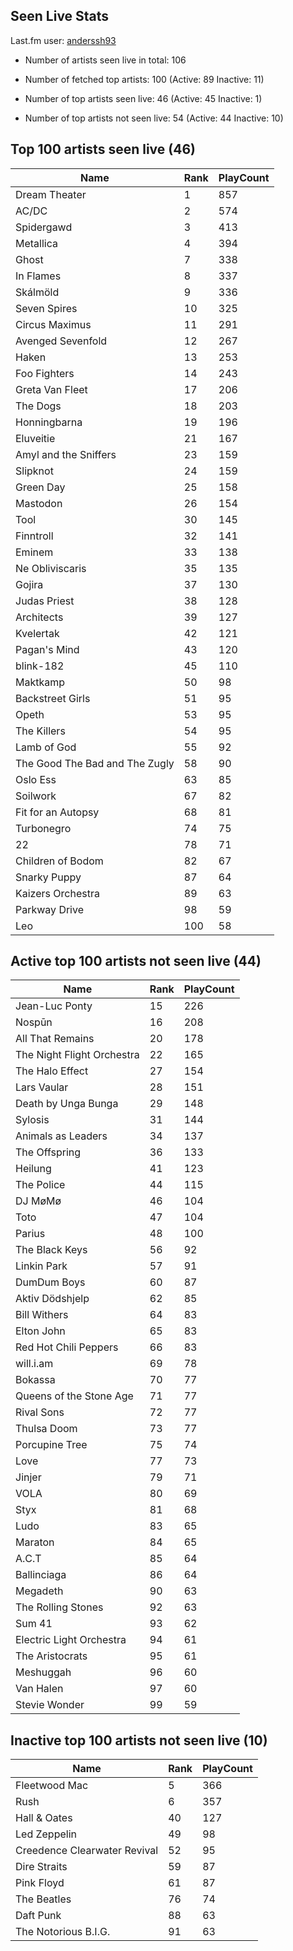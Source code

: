 ## Seen Live Stats

Last.fm user: [anderssh93](https://www.last.fm/user/anderssh93)

- Number of artists seen live in total: 106

- Number of fetched top artists: 100 (Active: 89 Inactive: 11)

- Number of top artists seen live: 46 (Active: 45 Inactive: 1)

- Number of top artists not seen live: 54 (Active: 44 Inactive: 10)

## Top 100 artists seen live (46)

Name                           | Rank | PlayCount
------------------------------ | ---- | ---------
Dream Theater                  | 1    | 857      
AC/DC                          | 2    | 574      
Spidergawd                     | 3    | 413      
Metallica                      | 4    | 394      
Ghost                          | 7    | 338      
In Flames                      | 8    | 337      
Skálmöld                       | 9    | 336      
Seven Spires                   | 10   | 325      
Circus Maximus                 | 11   | 291      
Avenged Sevenfold              | 12   | 267      
Haken                          | 13   | 253      
Foo Fighters                   | 14   | 243      
Greta Van Fleet                | 17   | 206      
The Dogs                       | 18   | 203      
Honningbarna                   | 19   | 196      
Eluveitie                      | 21   | 167      
Amyl and the Sniffers          | 23   | 159      
Slipknot                       | 24   | 159      
Green Day                      | 25   | 158      
Mastodon                       | 26   | 154      
Tool                           | 30   | 145      
Finntroll                      | 32   | 141      
Eminem                         | 33   | 138      
Ne Obliviscaris                | 35   | 135      
Gojira                         | 37   | 130      
Judas Priest                   | 38   | 128      
Architects                     | 39   | 127      
Kvelertak                      | 42   | 121      
Pagan's Mind                   | 43   | 120      
blink-182                      | 45   | 110      
Maktkamp                       | 50   | 98       
Backstreet Girls               | 51   | 95       
Opeth                          | 53   | 95       
The Killers                    | 54   | 95       
Lamb of God                    | 55   | 92       
The Good The Bad and The Zugly | 58   | 90       
Oslo Ess                       | 63   | 85       
Soilwork                       | 67   | 82       
Fit for an Autopsy             | 68   | 81       
Turbonegro                     | 74   | 75       
22                             | 78   | 71       
Children of Bodom              | 82   | 67       
Snarky Puppy                   | 87   | 64       
Kaizers Orchestra              | 89   | 63       
Parkway Drive                  | 98   | 59       
Leo                            | 100  | 58       

## Active top 100 artists not seen live (44)

Name                       | Rank | PlayCount
-------------------------- | ---- | ---------
Jean-Luc Ponty             | 15   | 226      
Nospūn                     | 16   | 208      
All That Remains           | 20   | 178      
The Night Flight Orchestra | 22   | 165      
The Halo Effect            | 27   | 154      
Lars Vaular                | 28   | 151      
Death by Unga Bunga        | 29   | 148      
Sylosis                    | 31   | 144      
Animals as Leaders         | 34   | 137      
The Offspring              | 36   | 133      
Heilung                    | 41   | 123      
The Police                 | 44   | 115      
DJ MøMø                    | 46   | 104      
Toto                       | 47   | 104      
Parius                     | 48   | 100      
The Black Keys             | 56   | 92       
Linkin Park                | 57   | 91       
DumDum Boys                | 60   | 87       
Aktiv Dödshjelp            | 62   | 85       
Bill Withers               | 64   | 83       
Elton John                 | 65   | 83       
Red Hot Chili Peppers      | 66   | 83       
will.i.am                  | 69   | 78       
Bokassa                    | 70   | 77       
Queens of the Stone Age    | 71   | 77       
Rival Sons                 | 72   | 77       
Thulsa Doom                | 73   | 77       
Porcupine Tree             | 75   | 74       
Love                       | 77   | 73       
Jinjer                     | 79   | 71       
VOLA                       | 80   | 69       
Styx                       | 81   | 68       
Ludo                       | 83   | 65       
Maraton                    | 84   | 65       
A.C.T                      | 85   | 64       
Ballinciaga                | 86   | 64       
Megadeth                   | 90   | 63       
The Rolling Stones         | 92   | 63       
Sum 41                     | 93   | 62       
Electric Light Orchestra   | 94   | 61       
The Aristocrats            | 95   | 61       
Meshuggah                  | 96   | 60       
Van Halen                  | 97   | 60       
Stevie Wonder              | 99   | 59       

## Inactive top 100 artists not seen live (10)

Name                         | Rank | PlayCount
---------------------------- | ---- | ---------
Fleetwood Mac                | 5    | 366      
Rush                         | 6    | 357      
Hall & Oates                 | 40   | 127      
Led Zeppelin                 | 49   | 98       
Creedence Clearwater Revival | 52   | 95       
Dire Straits                 | 59   | 87       
Pink Floyd                   | 61   | 87       
The Beatles                  | 76   | 74       
Daft Punk                    | 88   | 63       
The Notorious B.I.G.         | 91   | 63       
